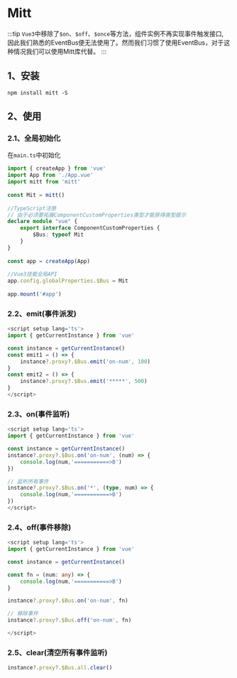 # Mitt
:::tip
`Vue3`中移除了`$on`、`$off`、`$once`等方法，组件实例不再实现事件触发接口, 因此我们熟悉的EventBus便无法使用了。然而我们习惯了使用EventBus，对于这种情况我们可以使用Mitt库代替。
:::

## 1、安装
```shell
npm install mitt -S
```

## 2、使用
### 2.1、全局初始化
在`main.ts`中初始化
```ts
import { createApp } from 'vue'
import App from './App.vue'
import mitt from 'mitt'
 
const Mit = mitt()
 
//TypeScript注册
// 由于必须要拓展ComponentCustomProperties类型才能获得类型提示
declare module "vue" {
    export interface ComponentCustomProperties {
        $Bus: typeof Mit
    }
}
 
const app = createApp(App)
 
//Vue3挂载全局API
app.config.globalProperties.$Bus = Mit
 
app.mount('#app')
```

### 2.2、emit(事件派发)
```ts
<script setup lang='ts'>
import { getCurrentInstance } from 'vue'

const instance = getCurrentInstance()
const emit1 = () => {
    instance?.proxy?.$Bus.emit('on-num', 100)
}
const emit2 = () => {
    instance?.proxy?.$Bus.emit('*****', 500)
}
</script>
```
### 2.3、on(事件监听)
```ts
<script setup lang='ts'>
import { getCurrentInstance } from 'vue'

const instance = getCurrentInstance()
instance?.proxy?.$Bus.on('on-num', (num) => {
    console.log(num,'===========>B')
})

// 监听所有事件
instance?.proxy?.$Bus.on('*', (type, num) => {
    console.log(num,'===========>B')
})
</script>
```

### 2.4、off(事件移除)
```ts
<script setup lang='ts'>
import { getCurrentInstance } from 'vue'

const instance = getCurrentInstance()

const fn = (num: any) => {
    console.log(num,'===========>B')
}

instance?.proxy?.$Bus.on('on-num', fn)

// 移除事件
instance?.proxy?.$Bus.off('on-num', fn)

</script>
```

### 2.5、clear(清空所有事件监听)
```ts
instance?.proxy?.$Bus.all.clear() 
```